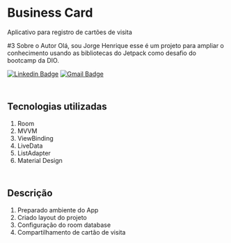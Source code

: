 # Business Card

Aplicativo para registro de cartões de visita

#3 Sobre o Autor
Olá, sou Jorge Henrique esse é um projeto para ampliar o conhecimento usando as bibliotecas do Jetpack como desafio do bootcamp da DIO.

[![Linkedin Badge](https://img.shields.io/badge/-Jorge_H._Chiarelli-blue?style=flat-square&logo=Linkedin&logoColor=white&link=https://br.linkedin.com/in/jorge-henrique-chiarelli-399251217)](https://br.linkedin.com/in/jorge-henrique-chiarelli-399251217)  [![Gmail Badge](https://img.shields.io/badge/-jhcchiarelli@gmail.com-c14438?style=flat-square&logo=Gmail&logoColor=white&link=mailto:jhcchiarelli@gmail.com)](mailto:jhcchiarelli@gmail.com)

## <br />Tecnologias utilizadas
1. Room
2. MVVM
3. ViewBinding
4. LiveData
5. ListAdapter
6. Material Design

## <br />Descrição
1. Preparado ambiente do App
3. Criado layout do projeto
5. Configuração do room database
7. Compartilhamento de cartão de visita